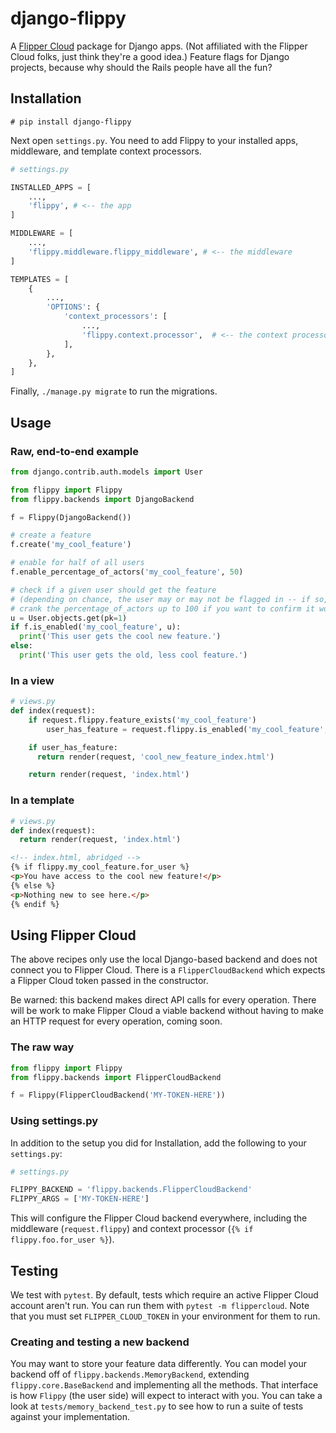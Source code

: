 # django-flippy

A [Flipper Cloud](https://www.flippercloud.io/) package for Django apps.
(Not affiliated with the Flipper Cloud folks, just think they're a good idea.)
Feature flags for Django projects, because why should the Rails people have all the fun?

## Installation

```ShellSession
# pip install django-flippy
```

Next open `settings.py`.
You need to add Flippy to your installed apps, middleware, and template context processors.

```python
# settings.py

INSTALLED_APPS = [
    ...,
    'flippy', # <-- the app
]

MIDDLEWARE = [
    ...,
    'flippy.middleware.flippy_middleware', # <-- the middleware
]

TEMPLATES = [
    {
        ...,
        'OPTIONS': {
            'context_processors': [
                ...,
                'flippy.context.processor',  # <-- the context processor
            ],
        },
    },
]
```

Finally, `./manage.py migrate` to run the migrations.

## Usage

### Raw, end-to-end example

```python
from django.contrib.auth.models import User

from flippy import Flippy
from flippy.backends import DjangoBackend

f = Flippy(DjangoBackend())

# create a feature
f.create('my_cool_feature')

# enable for half of all users
f.enable_percentage_of_actors('my_cool_feature', 50)

# check if a given user should get the feature
# (depending on chance, the user may or may not be flagged in -- if so,
# crank the percentage_of_actors up to 100 if you want to confirm it worked)
u = User.objects.get(pk=1)
if f.is_enabled('my_cool_feature', u):
  print('This user gets the cool new feature.')
else:
  print('This user gets the old, less cool feature.')
```

### In a view

```python
# views.py
def index(request):
    if request.flippy.feature_exists('my_cool_feature')
        user_has_feature = request.flippy.is_enabled('my_cool_feature', request.user)

    if user_has_feature:
      return render(request, 'cool_new_feature_index.html')

    return render(request, 'index.html')
```

### In a template

```python
# views.py
def index(request):
  return render(request, 'index.html')
```

```html
<!-- index.html, abridged -->
{% if flippy.my_cool_feature.for_user %}
<p>You have access to the cool new feature!</p>
{% else %}
<p>Nothing new to see here.</p>
{% endif %}
```

## Using Flipper Cloud

The above recipes only use the local Django-based backend and does not connect you to
Flipper Cloud. There is a `FlipperCloudBackend` which expects a Flipper Cloud token
passed in the constructor.

Be warned: this backend makes direct API calls for every operation. There will
be work to make Flipper Cloud a viable backend without having to make an HTTP request
for every operation, coming soon.

### The raw way

```python
from flippy import Flippy
from flippy.backends import FlipperCloudBackend

f = Flippy(FlipperCloudBackend('MY-TOKEN-HERE'))
```

### Using settings.py

In addition to the setup you did for Installation, add the following to your `settings.py`:

```python
# settings.py

FLIPPY_BACKEND = 'flippy.backends.FlipperCloudBackend'
FLIPPY_ARGS = ['MY-TOKEN-HERE']
```

This will configure the Flipper Cloud backend everywhere, including the middleware (`request.flippy`) and context processor (`{% if flippy.foo.for_user %}`).

## Testing

We test with `pytest`.
By default, tests which require an active Flipper Cloud account aren't run.
You can run them with `pytest -m flippercloud`.
Note that you must set `FLIPPER_CLOUD_TOKEN` in your environment for them to run.

### Creating and testing a new backend

You may want to store your feature data differently. You can model your backend
off of `flippy.backends.MemoryBackend`, extending `flippy.core.BaseBackend` and
implementing all the methods. That interface is how `Flippy` (the user side) will
expect to interact with you. You can take a look at `tests/memory_backend_test.py`
to see how to run a suite of tests against your implementation.
